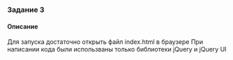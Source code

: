 ### Задание 3

#### Описание

Для запуска достаточно открыть файл index.html в браузере
При написании кода были использваны только библиотеки jQuery и jQuery UI